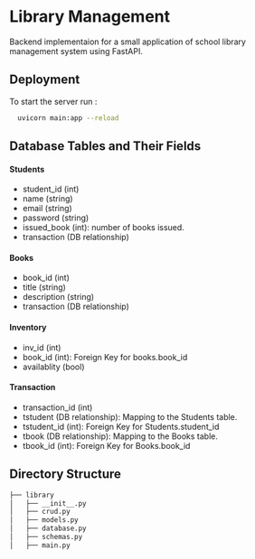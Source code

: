 # Library Management
Backend implementaion for a small application of school library management system using FastAPI.


## Deployment

To start the server run :

```bash
  uvicorn main:app --reload
```



## Database Tables and Their Fields

#### Students
- student_id (int)
- name (string)
- email (string)
- password (string)
- issued_book (int): number of books issued.
- transaction (DB relationship)

#### Books
- book_id (int)
- title (string)
- description (string)
- transaction (DB relationship)

#### Inventory
- inv_id (int)
- book_id (int): Foreign Key for books.book_id
- availablity (bool)

#### Transaction
- transaction_id (int)
- tstudent (DB relationship): Mapping to the Students table.
- tstudent_id (int): Foreign Key for Students.student_id
- tbook (DB relationship): Mapping to the Books table.
- tbook_id (int): Foreign Key for Books.book_id


## Directory Structure
```bash
├── library
│   ├── __init__.py
│   ├── crud.py
│   ├── models.py
│   ├── database.py
│   ├── schemas.py
│   ├── main.py
